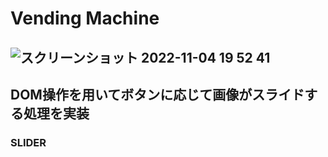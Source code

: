 # Vending Machine
## ![スクリーンショット 2022-11-04 19 52 41](https://user-images.githubusercontent.com/101037787/199956007-6fdfa75f-5b7f-4d3c-9dea-8f7330fcb150.png)
## DOM操作を用いてボタンに応じて画像がスライドする処理を実装
### SLIDER
